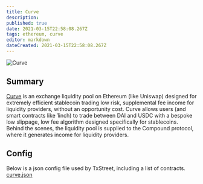 ```yaml
---
title: Curve
description: 
published: true
date: 2021-03-15T22:58:08.267Z
tags: ethereum, curve
editor: markdown
dateCreated: 2021-03-15T22:58:08.267Z
---
```


![Curve](https://txstreet.com/static/img/singles/house_logos/curve.png)

## Summary

<a href="https://www.curve.fi/" target="_blank">Curve</a> is an exchange liquidity pool on Ethereum (like Uniswap) designed for extremely efficient stablecoin trading low risk, supplemental fee income for liquidity providers, without an opportunity cost. Curve allows users (and smart contracts like 1inch) to trade between DAI and USDC with a bespoke low slippage, low fee algorithm designed specifically for stablecoins. Behind the scenes, the liquidity pool is supplied to the Compound protocol, where it generates income for liquidity providers.

## Config

Below is a json config file used by TxStreet, including a list of contracts.
[curve.json](/ethereum/houses/curve.json)